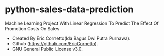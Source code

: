 # python-sales-data-prediction
Machine Learning Project With Linear Regression To Predict The Effect Of Promotion Costs On Sales
* Created By Eric Cornetto(Ida Bagus Dwi Putra Purnawa).
* Github (https://github.com/EricCornetto).
* GNU General Public License v3.0.
